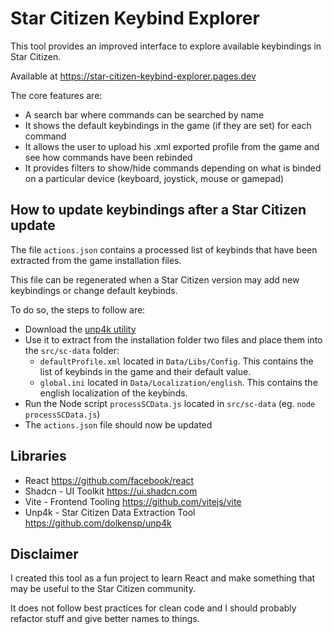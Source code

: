 # Star Citizen Keybind Explorer

This tool provides an improved interface to explore available keybindings in Star Citizen.

Available at https://star-citizen-keybind-explorer.pages.dev

The core features are:

- A search bar where commands can be searched by name
- It shows the default keybindings in the game (if they are set) for each command
- It allows the user to upload his .xml exported profile from the game and see how commands have been rebinded
- It provides filters to show/hide commands depending on what is binded on a particular device (keyboard, joystick, mouse or gamepad)

## How to update keybindings after a Star Citizen update

The file `actions.json` contains a processed list of keybinds that have been extracted from the game installation files.

This file can be regenerated when a Star Citizen version may add new keybindings or change default keybinds.

To do so, the steps to follow are:

- Download the [unp4k utility](https://github.com/dolkensp/unp4k)
- Use it to extract from the installation folder two files and place them into the `src/sc-data` folder:
  - `defaultProfile.xml` located in `Data/Libs/Config`. This contains the list of keybinds in the game and their default value.
  - `global.ini` located in `Data/Localization/english`. This contains the english localization of the keybinds.
- Run the Node script `processSCData.js` located in `src/sc-data` (eg. `node processSCData.js`)
- The `actions.json` file should now be updated

## Libraries

- React https://github.com/facebook/react
- Shadcn - UI Toolkit https://ui.shadcn.com
- Vite - Frontend Tooling https://github.com/vitejs/vite
- Unp4k - Star Citizen Data Extraction Tool https://github.com/dolkensp/unp4k

## Disclaimer

I created this tool as a fun project to learn React and make something that may be useful to the Star Citizen community.

It does not follow best practices for clean code and I should probably refactor stuff and give better names to things.
